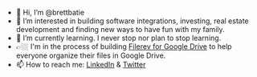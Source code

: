 - 👋 Hi, I’m @brettbatie
- 👀 I’m interested in building software integrations, investing, real estate development and finding new ways to have fun with my family.
- 🌱 I’m currently learning. I never stop nor plan to stop learning.
- 👉🏼 I'm in the process of building [Filerev for Google Drive](https://filerev.com/) to help everyone organize their files in Google Drive.
- 📫 How to reach me: [LinkedIn](https://www.linkedin.com/in/brettbatie) & [Twitter](https://twitter.com/brettbatie)

<!---
brettbatie/brettbatie is a ✨ special ✨ repository because its `README.md` (this file) appears on your GitHub profile.
You can click the Preview link to take a look at your changes.
--->
